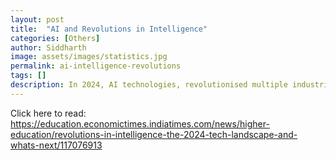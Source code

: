 ```yaml
---
layout: post
title:  "AI and Revolutions in Intelligence"
categories: [Others]
author: Siddharth
image: assets/images/statistics.jpg
permalink: ai-intelligence-revolutions
tags: []
description: In 2024, AI technologies, revolutionised multiple industries but new concerns also emerged. 
---
```

Click here to read: <a target="_blank" href="https://education.economictimes.indiatimes.com/news/higher-education/revolutions-in-intelligence-the-2024-tech-landscape-and-whats-next/117076913">https://education.economictimes.indiatimes.com/news/higher-education/revolutions-in-intelligence-the-2024-tech-landscape-and-whats-next/117076913</a>